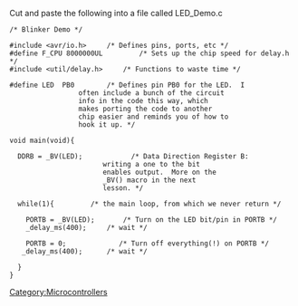 Cut and paste the following into a file called LED_Demo.c

    /* Blinker Demo */

    #include <avr/io.h>     /* Defines pins, ports, etc */
    #define F_CPU 8000000UL         /* Sets up the chip speed for delay.h */
    #include <util/delay.h>     /* Functions to waste time */

    #define LED  PB0        /* Defines pin PB0 for the LED.  I
                     often include a bunch of the circuit
                     info in the code this way, which
                     makes porting the code to another
                     chip easier and reminds you of how to
                     hook it up. */

    void main(void){

      DDRB = _BV(LED);            /* Data Direction Register B:
                           writing a one to the bit
                           enables output.  More on the
                           _BV() macro in the next
                           lesson. */
        
      while(1){         /* the main loop, from which we never return */

        PORTB = _BV(LED);       /* Turn on the LED bit/pin in PORTB */
        _delay_ms(400);     /* wait */

        PORTB = 0;             /* Turn off everything(!) on PORTB */
       _delay_ms(400);      /* wait */

      }
    }

[Category:Microcontrollers](Category:Microcontrollers)
